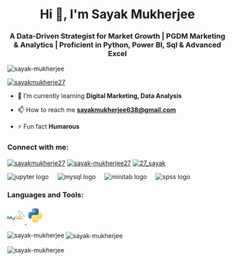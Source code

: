 <h1 align="center">Hi 👋, I'm Sayak Mukherjee</h1>
<h3 align="center">A Data-Driven Strategist for Market Growth | PGDM Marketing & Analytics | Proficient in Python, Power BI, Sql & Advanced Excel </h3>

<p align="left"> <img src="https://komarev.com/ghpvc/?username=sayak-mukherjee&label=Profile%20views&color=0e75b6&style=flat" alt="sayak-mukherjee" /> </p>

<p align="left"> <a href="https://twitter.com/sayakmukherje27" target="blank"><img src="https://img.shields.io/twitter/follow/sayakmukherje27?logo=twitter&style=for-the-badge" alt="sayakmukherje27" /></a> </p>

- 🌱 I’m currently learning **Digital Marketing, Data Analysis**

- 📫 How to reach me **sayakmukherjee638@gmail.com**

- ⚡ Fun fact **Humarous**

<h3 align="left">Connect with me:</h3>
<p align="left">
<a href="https://twitter.com/sayakmukherje27" target="blank"><img align="center" src="https://raw.githubusercontent.com/rahuldkjain/github-profile-readme-generator/master/src/images/icons/Social/twitter.svg" alt="sayakmukherje27" height="30" width="40" /></a>
<a href="https://linkedin.com/in/sayak-mukherjee27" target="blank"><img align="center" src="https://raw.githubusercontent.com/rahuldkjain/github-profile-readme-generator/master/src/images/icons/Social/linked-in-alt.svg" alt="sayak-mukherjee27" height="30" width="40" /></a>
<a href="https://instagram.com/27_sayak" target="blank"><img align="center" src="https://raw.githubusercontent.com/rahuldkjain/github-profile-readme-generator/master/src/images/icons/Social/instagram.svg" alt="27_sayak" height="30" width="40" /></a>
</p>
<div align="left">
  <img src="https://cdn.jsdelivr.net/gh/devicons/devicon/icons/jupyter/jupyter-original.svg" height="40" alt="jupyter logo"  />
  <img width="12" />
  <img src="https://cdn.jsdelivr.net/gh/devicons/devicon/icons/mysql/mysql-original.svg" height="40" alt="mysql logo"  />
  <img width="12" />
  <img src="https://cdn.jsdelivr.net/gh/devicons/devicon/icons/minitab/minitab-original.svg" height="40" alt="minitab logo"  />
  <img width="12" />
  <img src="https://cdn.jsdelivr.net/gh/devicons/devicon/icons/spss/spss-original.svg" height="40" alt="spss logo"  />
</div>

###

<h3 align="left">Languages and Tools:</h3>
<p align="left"> <a href="https://www.mysql.com/" target="_blank" rel="noreferrer"> <img src="https://raw.githubusercontent.com/devicons/devicon/master/icons/mysql/mysql-original-wordmark.svg" alt="mysql" width="40" height="40"/> </a> <a href="https://www.python.org" target="_blank" rel="noreferrer"> <img src="https://raw.githubusercontent.com/devicons/devicon/master/icons/python/python-original.svg" alt="python" width="40" height="40"/> </a> </p>


<p><img align="left" src="https://github-readme-stats.vercel.app/api/top-langs?username=sayak-mukherjee&show_icons=true&locale=en&layout=compact" alt="sayak-mukherjee" /></p>

<p>&nbsp;<img align="center" src="https://github-readme-stats.vercel.app/api?username=sayak-mukherjee&show_icons=true&locale=en" alt="sayak-mukherjee" /></p>

<p><img align="center" src="https://github-readme-streak-stats.herokuapp.com/?user=sayak-mukherjee&" alt="sayak-mukherjee" /></p>
